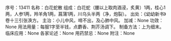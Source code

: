 序号：13411
名称：白花蛇散
组成：白花蛇（腰以上取肉酒浸，炙黄）1两，桂心1两，人参1两，羚羊角1两，菖蒲1两，川乌头半两（净，炮裂）。
出处：《幼幼新书》卷十三引张涣方。
主治：小儿中风，啼不出，及心肺中风。
加减：None
功效：None
用法用量：每服1字至半钱，点麝香、荆芥汤调下。
制备方法：上为细末。
临床应用：None
各家论述：None
用药禁忌：None
附注：None
